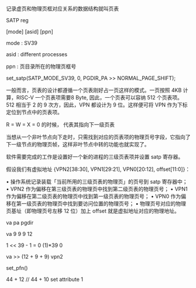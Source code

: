 记录虚页和物理页框对应关系的数据结构就叫页表

SATP reg

[mode] [asid] [ppn]

mode : SV39

asid : different processes

ppn  : 页目录所在的物理页框号

set_satp(SATP_MODE_SV39, 0, PGDIR_PA >> NORMAL_PAGE_SHIFT);


一般而言，页表的设计都遵循一个页表刚好占一页这样的模式。一页按照 4KB 计算，RISC-V 一个页表项需要8 Byte, 因此，一个页表可以容纳 512 个页表项。512 相当于 2 的 9 次方，因此，VPN 都设计为 9 位。这样便可将 VPN 作为下标定位到节点中的页表项。

R = W = X = 0 的时候， 代表其指向下一级页表

当想从一个非叶节点向下走时，只需找到对应的页表项的物理页号字段，它指向了下一级节点的物理页帧，这样非叶节点中转的功能也就实现了。

软件需要完成的工作是设置好一个新的进程的三级页表项并设置 satp 寄存器。

假设我们有虚拟地址 {VPN2[38:30], VPN1[29:21], VPN0[20:12], offset[11:0]}：

• 操作系统记录装载「当前所用的三级页表的物理页」的页号到 satp 寄存器中；
• VPN2 作为偏移在第三级页表的物理页中找到第二级页表的物理页号；
• VPN1 作为偏移在第二级页表的物理页中找到第一级页表的物理页号；
• VPN0 作为偏移在第一级页表的物理页中找到要访问位置的物理页号；
• 物理页号对应的物理页基址（即物理页号左移 12 位）加上 offset 就是虚拟地址对应的物理地址。

va pa pgdir

va 9 9 9 12

1 << 39 - 1 = 0 (1)*39 0

va >> (12 + 9 + 9) vpn2


set_pfn()

44 + 12     // 44 + 10 set attribute 1